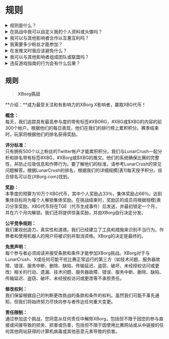 # 规则



<details>

<summary>规则是什么？</summary>

请[向下滚动](rules-test.md#rules)。请注意，这些规则是与每个参与者同意的条款和条件相补充的。

</details>

<details>

<summary>在挑战中我可以自定义我的个人资料或头像吗？</summary>

在游戏期间在XBorg.gg或Twitter上自定义个人资料或头像不会影响通过LunarCrush收集的数据。数据与您的Twitter用户名而不是个人资料图片相关联。

</details>

<details>

<summary>我可以与其他影响者合作以互惠互利吗？</summary>

当然可以，与其他影响者合作可以显著提高您的推文参与度，并增加我们项目的可见性。只要这些合作符合指南，就是鼓励的。

</details>

<details>

<summary>我需要多少粉丝才能参加？</summary>

挑战对所有人开放，但只有拥有至少500个Twitter粉丝的用户的积分才会被计算。

</details>

<details>

<summary>在发推文时我应该避免什么？</summary>

有几个因素被考虑来识别垃圾信息：重复的词语，无关的标签和被禁止的术语，如“赠品”，“空投”和“抽奖”。欲了解更多信息，请访问：[https://lunarcrush.com/faq/how-does-lunarcrush-recognize-spam](https://lunarcrush.com/faq/how-does-lunarcrush-recognize-spam)

</details>

<details>

<summary>我可以与其他影响者组成团队或联盟吗？</summary>

当然可以，与其他影响者合作可以显著提高您的推文参与度，并增加我们项目的可见性。只要这些合作符合指南，就是鼓励的。

</details>

<details>

<summary>违反游戏指南的行为会有什么后果？</summary>

LunarCrush拥有自动化系统来检测不同类型的不当行为。一旦被检测到，LunarCrush将不再将您视为影响者，导致积分停止累积。如果需要，您还可能面临被取消比赛资格的处罚，从而失去领取奖励的资格。

</details>



## **规则**

> **XBorg挑战**

**介绍：**成为最受关注和有影响力的XBorg X影响者，赢取XBG代币！&#x20;

**概念：**\
每天，我们追踪具有最高参与度的带有标签#XBORG，#XBG或$XBG的内容的前300个帐户。根据他们的每日表现，他们在我们的排行榜上累积积分。赛季结束时，玩家将根据他们的排名获得奖励。&#x20;

**评分标准：**\
只有拥有500个以上粉丝的Twitter帐户才能累积积分。我们与LunarCrush一起分析和排名带有标签#XBG，#XBorg或$XBG的推文。他们的系统确保比赛的完整性，并防止垃圾信息和作弊行为。要了解他们的标准，请参考LunarCrush的常见问题解答。根据LunarCrush的排名，根据我们的详细规模\[表1]每天授予积分。综合排名可以在{XBorg.com}找到。&#x20;

**奖励：**\
本季度的预算为10万个XBG代币，其中个人奖励占33％，集体奖励占66％。达到集体目标将为每个人解锁集体奖励。在挑战结束时，奖励区的成员将根据规模\[表2]分享奖励。XBG代币将在TGE（代币生成事件）后发送，并最初锁定一个月，并在六个月内解锁。我们还将提供惊喜奖励，并由XBorg自行决定分发。&#x20;

**公平竞争规则：**\
我们重视创造力，真实性和道德。我们已经建立了工具和措施来识别不当行为。作弊者和使用机器人的用户将被识别并取消资格。XBorg的决定是最终的。&#x20;

**免责声明：**\
每个参与者必须阅读并接受条款和条件才能参加XBorg挑战。XBorg对于与LunarCrush、X或任何可能干扰比赛正常运行的第三方（如技术问题、服务器故障、错误、服务中断、删除、缺陷、传输延迟、盗窃、破坏、未经授权访问或更改）相关的行动、遗漏、技术问题、服务器故障、错误、服务中断、删除、缺陷、传输延迟、盗窃、破坏、未经授权访问或更改等不承担责任。&#x20;

**修改权利：**\
我们保留根据自己的判断更改挑战的条款和条件的权利。虽然我们可能不事先通知，但我们将始终努力尽快向参与者传达任何重大变更。&#x20;

**责任限制：**\
通过参加这个挑战，您同意从任何责任中解除XBorg，包括但不限于因您的参与直接或间接导致的损失、损害或伤害，包括但不限于因使用比赛网站或从中链接的任何其他网站获得的计算机病毒或其他恶意元素导致的损害。